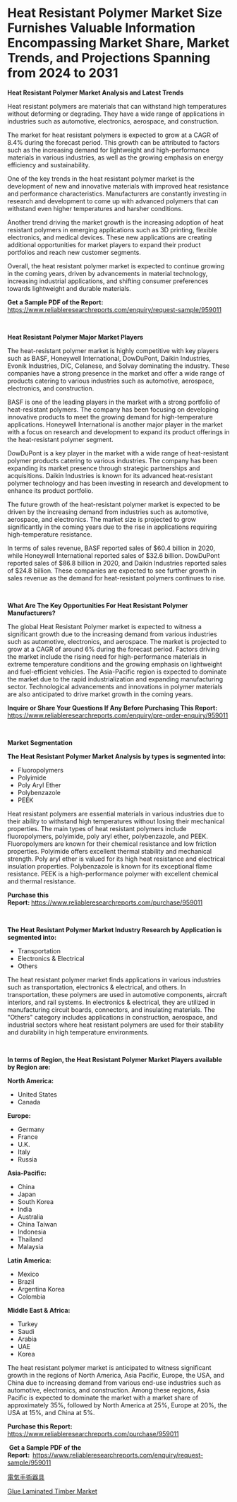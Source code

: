 <p><h1>Heat Resistant Polymer Market Size Furnishes Valuable Information Encompassing Market Share, Market Trends, and Projections Spanning from 2024 to 2031</h1></p><p><strong>Heat Resistant Polymer Market Analysis and Latest Trends</strong></p>
<p><p>Heat resistant polymers are materials that can withstand high temperatures without deforming or degrading. They have a wide range of applications in industries such as automotive, electronics, aerospace, and construction.</p><p>The market for heat resistant polymers is expected to grow at a CAGR of 8.4% during the forecast period. This growth can be attributed to factors such as the increasing demand for lightweight and high-performance materials in various industries, as well as the growing emphasis on energy efficiency and sustainability.</p><p>One of the key trends in the heat resistant polymer market is the development of new and innovative materials with improved heat resistance and performance characteristics. Manufacturers are constantly investing in research and development to come up with advanced polymers that can withstand even higher temperatures and harsher conditions.</p><p>Another trend driving the market growth is the increasing adoption of heat resistant polymers in emerging applications such as 3D printing, flexible electronics, and medical devices. These new applications are creating additional opportunities for market players to expand their product portfolios and reach new customer segments.</p><p>Overall, the heat resistant polymer market is expected to continue growing in the coming years, driven by advancements in material technology, increasing industrial applications, and shifting consumer preferences towards lightweight and durable materials.</p></p>
<p><strong>Get a Sample PDF of the Report:&nbsp;</strong> <a href="https://www.reliableresearchreports.com/enquiry/request-sample/959011">https://www.reliableresearchreports.com/enquiry/request-sample/959011</a></p>
<p>&nbsp;</p>
<p><strong>Heat Resistant Polymer Major Market Players</strong></p>
<p><p>The heat-resistant polymer market is highly competitive with key players such as BASF, Honeywell International, DowDuPont, Daikin Industries, Evonik Industries, DIC, Celanese, and Solvay dominating the industry. These companies have a strong presence in the market and offer a wide range of products catering to various industries such as automotive, aerospace, electronics, and construction.</p><p>BASF is one of the leading players in the market with a strong portfolio of heat-resistant polymers. The company has been focusing on developing innovative products to meet the growing demand for high-temperature applications. Honeywell International is another major player in the market with a focus on research and development to expand its product offerings in the heat-resistant polymer segment.</p><p>DowDuPont is a key player in the market with a wide range of heat-resistant polymer products catering to various industries. The company has been expanding its market presence through strategic partnerships and acquisitions. Daikin Industries is known for its advanced heat-resistant polymer technology and has been investing in research and development to enhance its product portfolio.</p><p>The future growth of the heat-resistant polymer market is expected to be driven by the increasing demand from industries such as automotive, aerospace, and electronics. The market size is projected to grow significantly in the coming years due to the rise in applications requiring high-temperature resistance.</p><p>In terms of sales revenue, BASF reported sales of $60.4 billion in 2020, while Honeywell International reported sales of $32.6 billion. DowDuPont reported sales of $86.8 billion in 2020, and Daikin Industries reported sales of $24.8 billion. These companies are expected to see further growth in sales revenue as the demand for heat-resistant polymers continues to rise.</p></p>
<p>&nbsp;</p>
<p><strong>What Are The Key Opportunities For Heat Resistant Polymer Manufacturers?</strong></p>
<p><p>The global Heat Resistant Polymer market is expected to witness a significant growth due to the increasing demand from various industries such as automotive, electronics, and aerospace. The market is projected to grow at a CAGR of around 6% during the forecast period. Factors driving the market include the rising need for high-performance materials in extreme temperature conditions and the growing emphasis on lightweight and fuel-efficient vehicles. The Asia-Pacific region is expected to dominate the market due to the rapid industrialization and expanding manufacturing sector. Technological advancements and innovations in polymer materials are also anticipated to drive market growth in the coming years.</p></p>
<p><strong>Inquire or Share Your Questions If Any Before Purchasing This Report:</strong> <a href="https://www.reliableresearchreports.com/enquiry/pre-order-enquiry/959011">https://www.reliableresearchreports.com/enquiry/pre-order-enquiry/959011</a></p>
<p>&nbsp;</p>
<p><strong>Market Segmentation</strong></p>
<p><strong>The Heat Resistant Polymer Market Analysis by types is segmented into:</strong></p>
<p><ul><li>Fluoropolymers</li><li>Polyimide</li><li>Poly Aryl Ether</li><li>Polybenzazole</li><li>PEEK</li></ul></p>
<p><p>Heat resistant polymers are essential materials in various industries due to their ability to withstand high temperatures without losing their mechanical properties. The main types of heat resistant polymers include fluoropolymers, polyimide, poly aryl ether, polybenzazole, and PEEK. Fluoropolymers are known for their chemical resistance and low friction properties. Polyimide offers excellent thermal stability and mechanical strength. Poly aryl ether is valued for its high heat resistance and electrical insulation properties. Polybenzazole is known for its exceptional flame resistance. PEEK is a high-performance polymer with excellent chemical and thermal resistance.</p></p>
<p><strong>Purchase this Report:&nbsp;</strong><a href="https://www.reliableresearchreports.com/purchase/959011">https://www.reliableresearchreports.com/purchase/959011</a></p>
<p>&nbsp;</p>
<p><strong>The Heat Resistant Polymer Market Industry Research by Application is segmented into:</strong></p>
<p><ul><li>Transportation</li><li>Electronics & Electrical</li><li>Others</li></ul></p>
<p><p>The heat resistant polymer market finds applications in various industries such as transportation, electronics & electrical, and others. In transportation, these polymers are used in automotive components, aircraft interiors, and rail systems. In electronics & electrical, they are utilized in manufacturing circuit boards, connectors, and insulating materials. The "Others" category includes applications in construction, aerospace, and industrial sectors where heat resistant polymers are used for their stability and durability in high temperature environments.</p></p>
<p>&nbsp;</p>
<p><strong>In terms of Region, the Heat Resistant Polymer Market Players available by Region are:</strong></p>
<p>
    <p> <strong> North America: </strong>
        <ul>
            <li>United States</li>
            <li>Canada</li>
        </ul>
        </p> 
    <p> <strong> Europe: </strong>
        <ul>
            <li>Germany</li>
            <li>France</li>
            <li>U.K.</li>
            <li>Italy</li>
            <li>Russia</li>
        </ul>
        </p> 
    <p> <strong> Asia-Pacific: </strong>
        <ul>
            <li>China</li>
            <li>Japan</li>
            <li>South Korea</li>
            <li>India</li>
            <li>Australia</li>
            <li>China Taiwan</li>
            <li>Indonesia</li>
            <li>Thailand</li>
            <li>Malaysia</li>
        </ul>
        </p> 
    <p> <strong> Latin America: </strong>
        <ul>
            <li>Mexico</li>
            <li>Brazil</li>
            <li>Argentina Korea</li>
            <li>Colombia</li>
        </ul>
        </p> 
    <p> <strong> Middle East & Africa: </strong>
        <ul>
            <li>Turkey</li>
            <li>Saudi</li>
            <li>Arabia</li>
            <li>UAE</li>
            <li>Korea</li>
        </ul>
    </p>
    </p>
<p><p>The heat resistant polymer market is anticipated to witness significant growth in the regions of North America, Asia Pacific, Europe, the USA, and China due to increasing demand from various end-use industries such as automotive, electronics, and construction. Among these regions, Asia Pacific is expected to dominate the market with a market share of approximately 35%, followed by North America at 25%, Europe at 20%, the USA at 15%, and China at 5%.</p></p>
<p><strong>Purchase this Report: </strong><a href="https://www.reliableresearchreports.com/purchase/959011">https://www.reliableresearchreports.com/purchase/959011</a></p>
<p>&nbsp;<strong>Get a Sample PDF of the Report:&nbsp;&nbsp;</strong><a href="https://www.reliableresearchreports.com/enquiry/request-sample/959011">https://www.reliableresearchreports.com/enquiry/request-sample/959011</a></p>
<p><strong></strong></p>
<p><p><a href="https://github.com/ksxzwxabcuynh011/Market-Research-Report-List-1/blob/main/9563216193462.md">電気手術器具</a></p><p><a href="https://github.com/BryceTownsendr/Market-Research-Report-List-3/blob/main/glue-laminated-timber-market.md">Glue Laminated Timber Market</a></p></p>